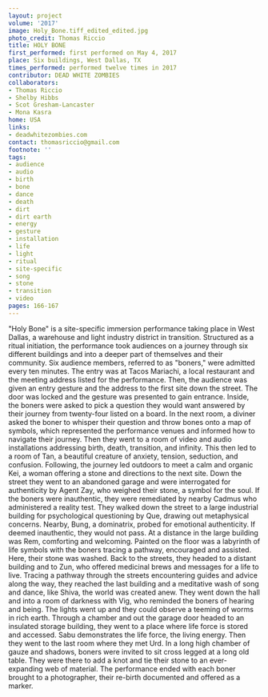 ```yaml
---
layout: project
volume: '2017'
image: Holy_Bone.tiff_edited_edited.jpg
photo_credit: Thomas Riccio
title: HOLY BONE
first_performed: first performed on May 4, 2017
place: Six buildings, West Dallas, TX
times_performed: performed twelve times in 2017
contributor: DEAD WHITE ZOMBIES
collaborators:
- Thomas Riccio
- Shelby Hibbs
- Scot Gresham-Lancaster
- Mona Kasra
home: USA
links:
- deadwhitezombies.com
contact: thomasriccio@gmail.com
footnote: ''
tags:
- audience
- audio
- birth
- bone
- dance
- death
- dirt
- dirt earth
- energy
- gesture
- installation
- life
- light
- ritual
- site-specific
- song
- stone
- transition
- video
pages: 166-167
---
```


"Holy Bone" is a site-specific immersion performance taking place in West Dallas, a warehouse and light industry district in transition. Structured as a ritual initiation, the performance took audiences on a journey through six different buildings and into a deeper part of themselves and their community. Six audience members, referred to as "boners," were admitted every ten minutes. The entry was at Tacos Mariachi, a local restaurant and the meeting address listed for the performance. Then, the audience was given an entry gesture and the address to the first site down the street. The door was locked and the gesture was presented to gain entrance. Inside, the boners were asked to pick a question they would want answered by their journey from twenty-four listed on a board. In the next room, a diviner asked the boner to whisper their question and throw bones onto a map of symbols, which represented the performance venues and informed how to navigate their journey. Then they went to a room of video and audio installations addressing birth, death, transition, and infinity. This then led to a room of Tan, a beautiful creature of anxiety, tension, seduction, and confusion. Following, the journey led outdoors to meet a calm and organic Kei, a woman offering a stone and directions to the next site. Down the street they went to an abandoned garage and were interrogated for authenticity by Agent Zay, who weighed their stone, a symbol for the soul. If the boners were inauthentic, they were remediated by nearby Cadmus who administered a reality test. They walked down the street to a large industrial building for psychological questioning by Que, drawing out metaphysical concerns. Nearby, Bung, a dominatrix, probed for emotional authenticity. If deemed inauthentic, they would not pass. At a distance in the large building was Rem, comforting and welcoming. Painted on the floor was a labyrinth of life symbols with the boners tracing a pathway, encouraged and assisted. Here, their stone was washed. Back to the streets, they headed to a distant building and to Zun, who offered medicinal brews and messages for a life to live. Tracing a pathway through the streets encountering guides and advice along the way, they reached the last building and a meditative wash of song and dance, like Shiva, the world was created anew. They went down the hall and into a room of darkness with Vig, who reminded the boners of hearing and being. The lights went up and they could observe a teeming of worms in rich earth. Through a chamber and out the garage door headed to an insulated storage building, they went to a place where life force is stored and accessed. Sabu demonstrates the life force, the living energy. Then they went to the last room where they met Urd. In a long high chamber of gauze and shadows, boners were invited to sit cross legged at a long old table. They were there to add a knot and tie their stone to an ever-expanding web of material. The performance ended with each boner brought to a photographer, their re-birth documented and offered as a marker.
